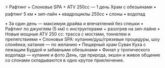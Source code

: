 ⚡️ Рафтинг + Слоновье SPA + ATV 250cc — 1 день
Храм с обезьянами • рафтинг 5 км • зип-лайн • квадроциклы 250cc • слоны • водопад

• За один день — максимум драйва и впечатлений без спешки
• Рафтинг по джунглям (5 км) с инструкторами + разогрев на зип-лайне
• Новые мощные ATV 250 cc: трасса с мостами, тоннелем и препятствиями
• Слоновье SPA: купание/душ/грязевые процедуры, шоу слонёнка; катание — по желанию
• Пещерный храм Суван Куха с лежащим Буддой и забавными обезьянами
• Финал у тропического водопада — купание и фото
День, где природа, экшен и живое общение со слонами складываются в одно крутое приключение.
